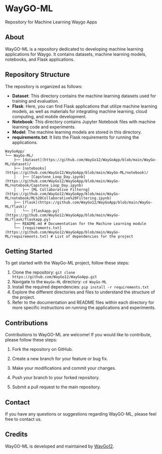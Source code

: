 # WayGO-ML

Repository for Machine Learning Waygo Apps

## About

WayGO-ML is a repository dedicated to developing machine learning applications for Waygo. It contains datasets, machine learning models, notebooks, and Flask applications.

## Repository Structure

The repository is organized as follows:

- **Dataset**: This directory contains the machine learning datasets used for training and evaluation.
- **Flask**: Here, you can find Flask applications that utilize machine learning models, as well as materials for integrating machine learning, cloud computing, and mobile development.
- **Notebook**: This directory contains Jupyter Notebook files with machine learning code and experiments.
- **Model**: The machine learning models are stored in this directory.
- **requirements.txt**: It lists the Flask requirements for running the applications.

```
WayGoApp/
└── WayGo-ML/
    ├── [dataset](https://github.com/WayGo12/WayGoApp/blob/main/WayGo-ML/dataset)/ 
    ├── [notebooks](https://github.com/WayGo12/WayGoApp/blob/main/WayGo-ML/notebook)/
    │   ├── [Capstone_Loop_Day.ipynb](https://github.com/WayGo12/WayGoApp/blob/main/WayGo-ML/notebook/Capstone_Loop_Day.ipynb) 
    │   ├── [ML Collaborative Filterng](https://github.com/WayGo12/WayGoApp/blob/main/WayGo-ML/notebook/ML%20Collaborative%20Filtering.ipynb)
    ├── [flask](https://github.com/WayGo12/WayGoApp/blob/main/WayGo-ML/flask)/ 
    │   └── [flaskapp.py](https://github.com/WayGo12/WayGoApp/blob/main/WayGo-ML/flask/flaskapp.py)
    ├── README.md # Documentation for the Machine Learning module
    └── [requirements.txt](https://github.com/WayGo12/WayGoApp/blob/main/WayGo-ML/requirements.txt) # List of dependencies for the project
```

## Getting Started

To get started with the WayGo-ML project, follow these steps:

1. Clone the repository: `git clone https://github.com/WayGo12/WayGoApp.git`
2. Navigate to the `WayGo-ML` directory: `cd WayGo-ML`
3. Install the required dependencies: `pip install -r requirements.txt`
4. Explore the different directories and files to understand the structure of the project.
5. Refer to the documentation and README files within each directory for more specific instructions on running the applications and experiments.

## Contributions

Contributions to WayGO-ML are welcome! If you would like to contribute, please follow these steps:

1. Fork the repository on GitHub.

2. Create a new branch for your feature or bug fix.

3. Make your modifications and commit your changes.

4. Push your branch to your forked repository.

5. Submit a pull request to the main repository.


## Contact

If you have any questions or suggestions regarding WayGO-ML, please feel free to contact us.

## Credits

WayGO-ML is developed and maintained by [WayGo12](https://github.com/WayGo12).

